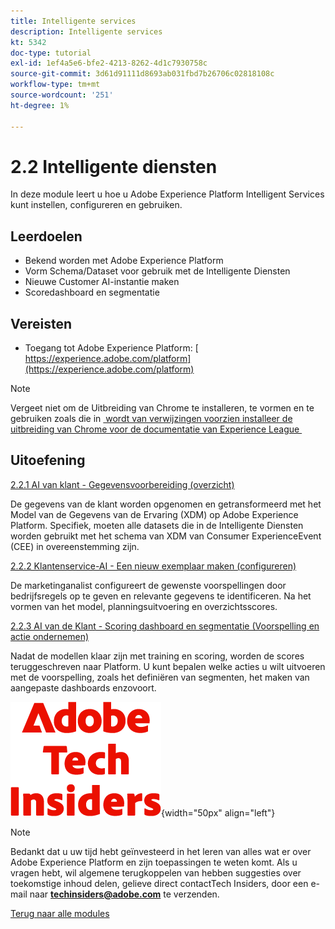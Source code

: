 ```yaml
---
title: Intelligente services
description: Intelligente services
kt: 5342
doc-type: tutorial
exl-id: 1ef4a5e6-bfe2-4213-8262-4d1c7930758c
source-git-commit: 3d61d91111d8693ab031fbd7b26706c02818108c
workflow-type: tm+mt
source-wordcount: '251'
ht-degree: 1%

---
```


# 2.2 Intelligente diensten

In deze module leert u hoe u Adobe Experience Platform Intelligent Services kunt instellen, configureren en gebruiken.

## Leerdoelen

- Bekend worden met Adobe Experience Platform
- Vorm Schema/Dataset voor gebruik met de Intelligente Diensten
- Nieuwe Customer AI-instantie maken
- Scoredashboard en segmentatie

## Vereisten

- Toegang tot Adobe Experience Platform: [&#x200B; https://experience.adobe.com/platform](https://experience.adobe.com/platform)

>[!NOTE]
>
>Vergeet niet om de Uitbreiding van Chrome te installeren, te vormen en te gebruiken zoals die in [&#x200B; wordt van verwijzingen voorzien installeer de uitbreiding van Chrome voor de documentatie van Experience League &#x200B;](../../../getting-started/gettingstarted/ex1.md)

## Uitoefening

[2.2.1 AI van klant - Gegevensvoorbereiding (overzicht)](./ex1.md)

De gegevens van de klant worden opgenomen en getransformeerd met het Model van de Gegevens van de Ervaring (XDM) op Adobe Experience Platform. Specifiek, moeten alle datasets die in de Intelligente Diensten worden gebruikt met het schema van XDM van Consumer ExperienceEvent (CEE) in overeenstemming zijn.

[2.2.2 Klantenservice-AI - Een nieuw exemplaar maken (configureren)](./ex2.md)

De marketinganalist configureert de gewenste voorspellingen door bedrijfsregels op te geven en relevante gegevens te identificeren. Na het vormen van het model, planningsuitvoering en overzichtsscores.

[2.2.3 AI van de Klant - Scoring dashboard en segmentatie (Voorspelling en actie ondernemen)](./ex3.md)

Nadat de modellen klaar zijn met training en scoring, worden de scores teruggeschreven naar Platform. U kunt bepalen welke acties u wilt uitvoeren met de voorspelling, zoals het definiëren van segmenten, het maken van aangepaste dashboards enzovoort.

![&#x200B; Indexen van de Tech &#x200B;](./../../../../assets/images/techinsiders.png){width="50px" align="left"}

>[!NOTE]
>
>Bedankt dat u uw tijd hebt geïnvesteerd in het leren van alles wat er over Adobe Experience Platform en zijn toepassingen te weten komt. Als u vragen hebt, wil algemene terugkoppelen van hebben suggesties over toekomstige inhoud delen, gelieve direct contactTech Insiders, door een e-mail naar **techinsiders@adobe.com** te verzenden.

[Terug naar alle modules](./../../../../overview.md)
